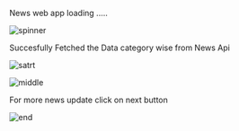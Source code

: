 News web app loading .....

![spinner](https://user-images.githubusercontent.com/61376618/133603313-8eae24e0-0109-4bb0-bd49-133417e3e30d.png)

Succesfully Fetched the Data category wise from News Api

![satrt](https://user-images.githubusercontent.com/61376618/133603324-28fba269-fd8f-4d0e-b669-e29424944ba1.png)

![middle](https://user-images.githubusercontent.com/61376618/133603334-c45b359b-8324-4044-bd8a-d93c4dc3ba73.png)

For more news update click on next button

![end](https://user-images.githubusercontent.com/61376618/133603342-e4a43548-d1c8-4c25-b45c-e093f1653dbe.png)

